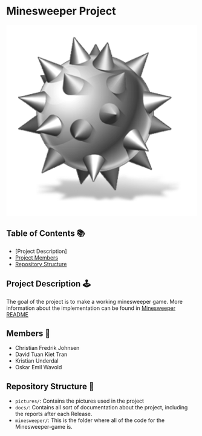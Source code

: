 # Minesweeper Project
![Bomb](/pictures/Bomb.png)


## Table of Contents 📚
- [Project Description]
- [Project Members](#members-🧔)
- [Repository Structure](#repository-structure-👀)


## Project Description 🕹️
The goal of the project is to make a working minesweeper game.
More information about the implementation can be found in [Minesweeper README](minesweeper/README.md)

## Members 🧔
* Christian Fredrik Johnsen
* David Tuan Kiet Tran
* Kristian Underdal
* Oskar Emil Wavold


## Repository Structure 👀
- `pictures/`: Contains the pictures used in the project
- `docs/`: Contains all sort of documentation about the project, including the reports after each Release.
- `minesweeper/`: This is the folder where all of the code for the Minesweeper-game is.
